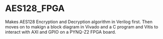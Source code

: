 # AES128_FPGA
Makes AES128 Encryption and Decryption algorithm in Verilog first. Then moves on to makign a block diagram in Vivado and a C program and Vitis to interact with AXI and GPIO on a PYNQ-Z2 FPGA board.
